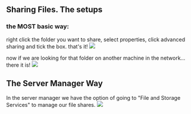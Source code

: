 <h2>Sharing Files. The setups</h2>

<h3>the MOST basic way:</h3>
right click the folder you want to share, select properties, click advanced sharing and tick the box. that's it!
<img src="https://i.imgur.com/warimfi.png">

now if we are looking for that folder on another machine in the network...
there it is!
<img src="https://i.imgur.com/aPUeeGs.png">



<h2>The Server Manager Way</h2>
In the server manager we have the option of going to "File and Storage Services" to manage our file shares.

<img src="https://i.imgur.com/mpvoOFv.png">
